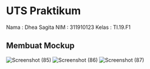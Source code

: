 # UTS Praktikum
Nama : Dhea Sagita
NIM : 311910123
Kelas : TI.19.F1

## Membuat Mockup

![Screenshot (85)](https://user-images.githubusercontent.com/81453793/117543789-8c206800-b048-11eb-9270-918f4df0cbdd.png)
![Screenshot (86)](https://user-images.githubusercontent.com/81453793/117543794-8f1b5880-b048-11eb-911b-3bf37397bb17.png)
![Screenshot (87)](https://user-images.githubusercontent.com/81453793/117543795-8fb3ef00-b048-11eb-8aeb-1b541516b0a6.png)
